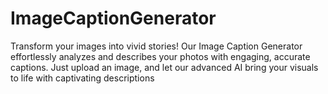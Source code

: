 # ImageCaptionGenerator
Transform your images into vivid stories! Our Image Caption Generator effortlessly analyzes and describes your photos with engaging, accurate captions. Just upload an image, and let our advanced AI bring your visuals to life with captivating descriptions
